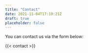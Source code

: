 ```yaml
---
title: "Contact"
date: 2021-11-04T17:19:21Z
draft: true
placeholder: false
---
```



You can contact us via the form below:


{{< contact >}}